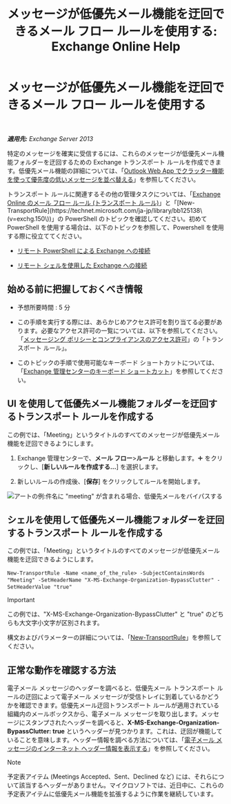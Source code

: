 ﻿---
title: 'メッセージが低優先メール機能を迂回できるメール フロー ルールを使用する: Exchange Online Help'
TOCTitle: メッセージが低優先メール機能を迂回できるメール フロー ルールを使用する
ms:assetid: 58e413f0-aa27-4307-bffd-4df03090a15e
ms:mtpsurl: https://technet.microsoft.com/ja-jp/library/Dn896639(v=EXCHG.150)
ms:contentKeyID: 64141282
ms.date: 05/22/2018
mtps_version: v=EXCHG.150
ms.translationtype: HT
---

# メッセージが低優先メール機能を迂回できるメール フロー ルールを使用する

 

_**適用先:** Exchange Server 2013_

特定のメッセージを確実に受信するには、これらのメッセージが低優先メール機能フォルダーを迂回するための Exchange トランスポート ルールを作成できます。低優先メール機能の詳細については、「[Outlook Web App でクラッター機能を使って優先度の低いメッセージを並べ替える](https://go.microsoft.com/fwlink/p/?linkid=528411)」を参照してください。

トランスポート ルールに関連するその他の管理タスクについては、「[Exchange Online のメール フロー ルール (トランスポート ルール)](https://technet.microsoft.com/ja-jp/library/jj919238\(v=exchg.150\))」と「[New-TransportRule](https://technet.microsoft.com/ja-jp/library/bb125138\(v=exchg.150\))」の PowerShell のトピックを確認してください。初めて PowerShell を使用する場合は、以下のトピックを参照して、Powershell を使用する際に役立ててください。

  - [リモート PowerShell による Exchange への接続](https://technet.microsoft.com/ja-jp/library/jj984289\(v=exchg.150\))

  - [リモート シェルを使用した Exchange への接続](https://technet.microsoft.com/ja-jp/library/dd335083\(v=exchg.150\))

## 始める前に把握しておくべき情報

  - 予想所要時間 : 5 分

  - この手順を実行する際には、あらかじめアクセス許可を割り当てる必要があります。必要なアクセス許可の一覧については、以下を参照してください。「[メッセージング ポリシーとコンプライアンスのアクセス許可](messaging-policy-and-compliance-permissions-exchange-2013-help.md)」の「トランスポート ルール」。

  - このトピックの手順で使用可能なキーボード ショートカットについては、「[Exchange 管理センターのキーボード ショートカット](keyboard-shortcuts-in-the-exchange-admin-center-exchange-online-protection-help.md)」を参照してください。

## UI を使用して低優先メール機能フォルダーを迂回するトランスポート ルールを作成する

この例では、「Meeting」というタイトルのすべてのメッセージが低優先メール機能を迂回できるようにします。

1.  Exchange 管理センターで、<strong>メール フロー</strong>\><strong>ルール</strong> と移動します。![\[追加\] アイコン](images/JJ218640.c1e75329-d6d7-4073-a27d-498590bbb558(EXCHG.150).gif "[追加] アイコン") をクリックし、\[**新しいルールを作成する...**\] を選択します。

2.  新しいルールの作成後、\[**保存**\] をクリックしてルールを開始します。

![アートの例:件名に "meeting" が含まれる場合、低優先メールをバイパスする](images/Dn896639.75957aa4-4b2a-4142-92ff-07f8ccc64d82(EXCHG.150).png "アートの例:件名に \"meeting\" が含まれる場合、低優先メールをバイパスする")

## シェルを使用して低優先メール機能フォルダーを迂回するトランスポート ルールを作成する

この例では、「Meeting」というタイトルのすべてのメッセージが低優先メール機能を迂回できるようにします。

    New-TransportRule -Name <name_of_the_rule> -SubjectContainsWords "Meeting" -SetHeaderName "X-MS-Exchange-Organization-BypassClutter" -SetHeaderValue "true"


> [!IMPORTANT]
> この例では、"X-MS-Exchange-Organization-BypassClutter" と "true" のどちらも大文字小文字が区別されます。



構文およびパラメーターの詳細については、「[New-TransportRule](https://technet.microsoft.com/ja-jp/library/bb125138\(v=exchg.150\))」を参照してください。

## 正常な動作を確認する方法

電子メール メッセージのヘッダーを調べると、低優先メール トランスポート ルールの迂回によって電子メール メッセージが受信トレイに到着しているかどうかを確認できます。低優先メール迂回トランスポート ルールが適用されている組織内のメールボックスから、電子メール メッセージを取り出します。メッセージにスタンプされたヘッダーを調べると、**X-MS-Exchange-Organization-BypassClutter: true** というヘッダーが見つかります。これは、迂回が機能していることを意味します。ヘッダー情報を調べる方法については、「[電子メール メッセージのインターネット ヘッダー情報を表示する](https://go.microsoft.com/fwlink/p/?linkid=822530)」を参照してください。


> [!NOTE]
> 予定表アイテム (Meetings Accepted、Sent、Declined など) には、それらについて該当するヘッダーがありません。マイクロソフトでは、近日中に、これらの予定表アイテムに低優先メール機能を拡張するように作業を継続しています。


